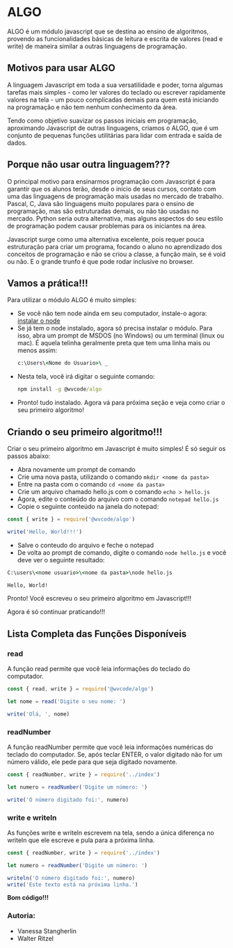 # ALGO

ALGO é um módulo javascript que se destina ao ensino de algoritmos, provendo as funcionalidades básicas de leitura e escrita de valores (read e write) de maneira similar a outras linguagens de programação.

## Motivos para usar ALGO

A linguagem Javascript em toda a sua versatilidade e poder, torna algumas tarefas mais simples - como ler valores do teclado ou escrever rapidamente valores na tela - um pouco complicadas demais para quem está iniciando na programação e não tem nenhum conhecimento da área.

Tendo como objetivo suavizar os passos iniciais em programação, aproximando Javascript de outras linguagens, criamos o ALGO, que é um conjunto de pequenas funções utilitárias para lidar com entrada e saída de dados.

## Porque não usar outra linguagem???

O principal motivo para ensinarmos programação com Javascript é para garantir que os alunos terão, desde o início de seus cursos, contato com uma das linguagens de programação mais usadas no mercado de trabalho. Pascal, C, Java são linguagens muito populares para o ensino de programação, mas são estruturadas demais, ou não tão usadas no mercado. Python seria outra alternativa, mas alguns aspectos do seu estilo de programação podem causar problemas para os iniciantes na área.

Javascript surge como uma alternativa excelente, pois requer pouca estruturação para criar um programa, focando o aluno no aprendizado dos conceitos de programação e não se criou a classe, a função main, se é void ou não. E o grande trunfo é que pode rodar inclusive no browser.

## Vamos a prática!!!

Para utilizar o módulo ALGO é muito simples:

- Se você não tem node ainda em seu computador, instale-o agora: [instalar o node](https://nodejs.org/pt-br/)
- Se já tem o node instalado, agora só precisa instalar o módulo. Para isso, abra um prompt de MSDOS (no Windows) ou um terminal (linux ou mac). É aquela telinha geralmente preta que tem uma linha mais ou menos assim:
  ```cmd
  c:\Users\<Nome do Usuario>\ _
  ```
- Nesta tela, você irá digitar o seguinte comando:
  ```cmd
  npm install -g @wvcode/algo
  ```
- Pronto! tudo instalado. Agora vá para próxima seção e veja como criar o seu primeiro algoritmo!

## Criando o seu primeiro algoritmo!!!

Criar o seu primeiro algoritmo em Javascript é muito simples! É só seguir os passos abaixo:

- Abra novamente um prompt de comando
- Crie uma nova pasta, utilizando o comando `mkdir <nome da pasta>`
- Entre na pasta com o comando `cd <nome da pasta>`
- Crie um arquivo chamado hello.js com o comando `echo > hello.js`
- Agora, edite o conteúdo do arquivo com o comando `notepad hello.js`
- Copie o seguinte conteúdo na janela do notepad:

```javascript
const { write } = require('@wvcode/algo')

write('Hello, World!!!')
```

- Salve o conteudo do arquivo e feche o notepad
- De volta ao prompt de comando, digite o comando `node hello.js` e você deve ver o seguinte resultado:

```cmd
C:\users\<nome usuario>\<nome da pasta>\node hello.js

Hello, World!

```

Pronto! Você escreveu o seu primeiro algoritmo em Javascript!!!

Agora é só continuar praticando!!!

## Lista Completa das Funções Disponíveis

### read

A função read permite que você leia informações do teclado do computador.

```javascript
const { read, write } = require('@wvcode/algo')

let nome = read('Digite o seu nome: ')

write('Olá, ', nome)
```

### readNumber

A função readNumber permite que você leia informações numéricas do teclado do computador. Se, após teclar ENTER, o valor digitado não for um número válido, ele pede para que seja digitado novamente.

```javascript
const { readNumber, write } = require('../index')

let numero = readNumber('Digite um número: ')

write('O número digitado foi:', numero)
```

### write e writeln

As funções write e writeln escrevem na tela, sendo a única diferença no writeln que ele escreve e pula para a próxima linha.

```javascript
const { readNumber, write } = require('../index')

let numero = readNumber('Digite um número: ')

writeln('O número digitado foi:', numero)
write('Este texto está na próxima linha.')
```

**Bom código!!!**

### Autoria:

- Vanessa Stangherlin
- Walter Ritzel
